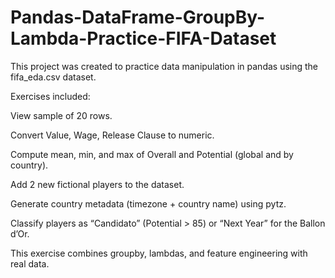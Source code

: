 # Pandas-DataFrame-GroupBy-Lambda-Practice-FIFA-Dataset

This project was created to practice data manipulation in pandas using the fifa_eda.csv dataset.

Exercises included:

View sample of 20 rows.

Convert Value, Wage, Release Clause to numeric.

Compute mean, min, and max of Overall and Potential (global and by country).

Add 2 new fictional players to the dataset.

Generate country metadata (timezone + country name) using pytz.

Classify players as “Candidato” (Potential > 85) or “Next Year” for the Ballon d’Or.

This exercise combines groupby, lambdas, and feature engineering with real data.

